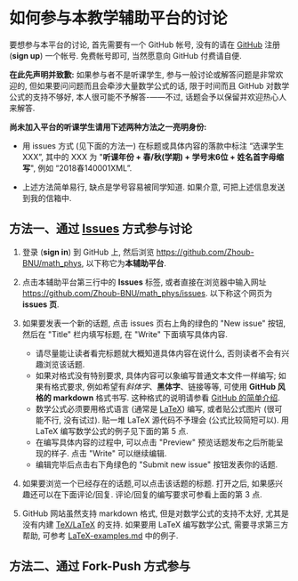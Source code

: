 # 如何参与本教学辅助平台的讨论

要想参与本平台的讨论, 首先需要有一个 GitHub 帐号, 没有的请在
[GitHub](https://github.com) 注册 (**sign up**) 一个帐号.  免费帐号即可,
当然愿意向 GitHub 付费请自便.

**在此先声明并致歉:**
如果参与者不是听课学生, 参与一般讨论或解答问题是非常欢迎的,
但如果要问问题而且会牵涉大量数学公式的话, 限于时间而且 GitHub
对数学公式的支持不够好, 本人很可能不予解答-——不过,
话题会予以保留并欢迎热心人来解答.

**尚未加入平台的听课学生请用下述两种方法之一亮明身份:**
  - 用 issues 方式 (见下面的方法一) 在标题或具体内容的落款中标注 “选课学生 XXX”,
  其中的 XXX 为 "**听课年份 + 春/秋(学期) + 学号末6位 + 姓名首字母缩写**", 例如
  “2018春140001XML”.

  - 上述方法简单易行, 缺点是学号容易被同学知道.
  如果介意, 可把上述信息发送到我的信箱中.

## 方法一、通过 [Issues](https://github.com/Zhoub-BNU/math_phys/issues) 方式参与讨论

1. 登录 (**sign in**) 到 GitHub 上, 然后浏览 https://github.com/Zhoub-BNU/math_phys, 以下称它为**本辅助平台**.
2. 点击本辅助平台第三行中的 **Issues** 标签, 或者直接在浏览器中输入网址 https://github.com/Zhoub-BNU/math_phys/issues.
以下称这个网页为 **issues 页**.
3. 如果要发表一个新的话题, 点击 issues 页右上角的绿色的 "New issue" 按钮, 然后在 "Title" 栏内填写标题,
在 "Write" 下面填写具体内容.
    * 请尽量能让读者看完标题就大概知道具体内容在说什么, 否则读者不会有兴趣浏览该话题.
    * 如果对格式没有特别要求, 具体内容可以象编写普通文本文件一样编写; 如果有格式要求, 例如希望有*斜体字*、**黑体字**、链接等等,
    可使用 **GitHub 风格的 markdown** 格式书写.  这种格式的说明请参看
    [GitHub 的简单介绍](https://help.github.com/categories/writing-on-github).
    * 数学公式必须要用格式语言 (通常是 [LaTeX](https://en.wikipedia.org/wiki/LaTeX)) 编写, 或者贴公式图片 (很可能不行,
    没有试过).  贴一堆 LaTeX 源代码不予理会 (公式比较简短可以).  用 LaTeX 编写数学公式的例子见下面的第 5 点.
    * 在编写具体内容的过程中, 可以点击 "Preview" 预览话题发布之后所能呈现的样子.  点击 "Write" 可以继续编辑.
    * 编辑完毕后点击右下角绿色的 "Submit new issue" 按钮发表你的话题.

4. 如果要浏览一个已经存在的话题,可以点击该话题的标题.  打开之后, 如果感兴趣还可以在下面评论/回复.
评论/回复的编写要求可参看上面的第 3 点.
5. GitHub 网站虽然支持 markdown 格式, 但是对数学公式的支持不太好, 尤其是没有内建 [TeX/LaTeX](https://tug.org) 的支持.
如果要用 LaTeX 编写数学公式, 需要寻求第三方帮助, 可参考
[LaTeX-examples.md](https://github.com/Zhoub-BNU/math_phys/blob/master/LaTeX-examples.md) 中的例子.

## 方法二、通过 Fork-Push 方式参与

